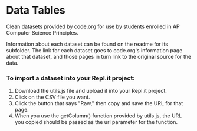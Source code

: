 # Data Tables
Clean datasets provided by code.org for use by students enrolled in AP Computer Science Principles.

Information about each dataset can be found on the readme for its subfolder. The link for each dataset goes to code.org's information page about that dataset, and those pages in turn link to the original source for the data.

### To import a dataset into your Repl.it project:
1. Download the utils.js file and upload it into your Repl.it project.
2. Click on the CSV file you want.
3. Click the button that says "Raw," then copy and save the URL for that page.
4. When you use the getColumn() function provided by utils.js, the URL you copied should be passed as the url parameter for the function.
